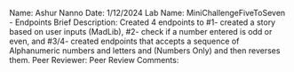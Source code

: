 Name: Ashur Nanno
Date: 1/12/2024
Lab Name: MiniChallengeFiveToSeven - Endpoints
Brief Description: Created 4 endpoints to #1- created a story based on user inputs (MadLib), #2- check  if a number entered is odd or even, and #3/4-  created endpoints that accepts a sequence of Alphanumeric numbers and letters and  (Numbers Only) and then reverses them.
Peer Reviewer: 
Peer Review Comments: 